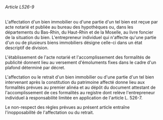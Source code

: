 ###### Article L526-9

L'affectation d'un bien immobilier ou d'une partie d'un tel bien est reçue par acte notarié et publiée au bureau des hypothèques ou, dans les départements du Bas-Rhin, du Haut-Rhin et de la Moselle, au livre foncier de la situation du bien. L'entrepreneur individuel qui n'affecte qu'une partie d'un ou de plusieurs biens immobiliers désigne celle-ci dans un état descriptif de division.

L'établissement de l'acte notarié et l'accomplissement des formalités de publicité donnent lieu au versement d'émoluments fixes dans le cadre d'un plafond déterminé par décret.

L'affectation ou le retrait d'un bien immobilier ou d'une partie d'un tel bien intervenant après la constitution du patrimoine affecté donne lieu aux formalités prévues au premier alinéa et au dépôt du document attestant de l'accomplissement de ces formalités au registre dont relève l'entrepreneur individuel à responsabilité limitée en application de l'article L. 526-7.

Le non-respect des règles prévues au présent article entraîne l'inopposabilité de l'affectation ou du retrait.

